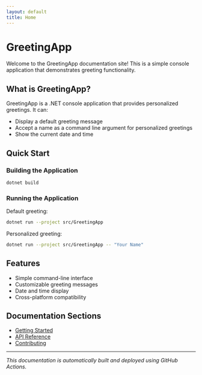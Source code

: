 ```yaml
---
layout: default
title: Home
---
```


# GreetingApp

Welcome to the GreetingApp documentation site! This is a simple console application that demonstrates greeting functionality.

## What is GreetingApp?

GreetingApp is a .NET console application that provides personalized greetings. It can:

- Display a default greeting message
- Accept a name as a command line argument for personalized greetings
- Show the current date and time

## Quick Start

### Building the Application

```bash
dotnet build
```

### Running the Application

Default greeting:
```bash
dotnet run --project src/GreetingApp
```

Personalized greeting:
```bash
dotnet run --project src/GreetingApp -- "Your Name"
```

## Features

- Simple command-line interface
- Customizable greeting messages
- Date and time display
- Cross-platform compatibility

## Documentation Sections

- [Getting Started](getting-started)
- [API Reference](api-reference)
- [Contributing](contributing)

---

*This documentation is automatically built and deployed using GitHub Actions.*
